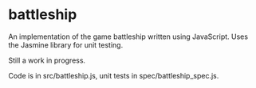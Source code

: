 battleship
==========

An implementation of the game battleship written using JavaScript. Uses the Jasmine library for unit testing.

Still a work in progress.

Code is in src/battleship.js, unit tests in spec/battleship_spec.js.
